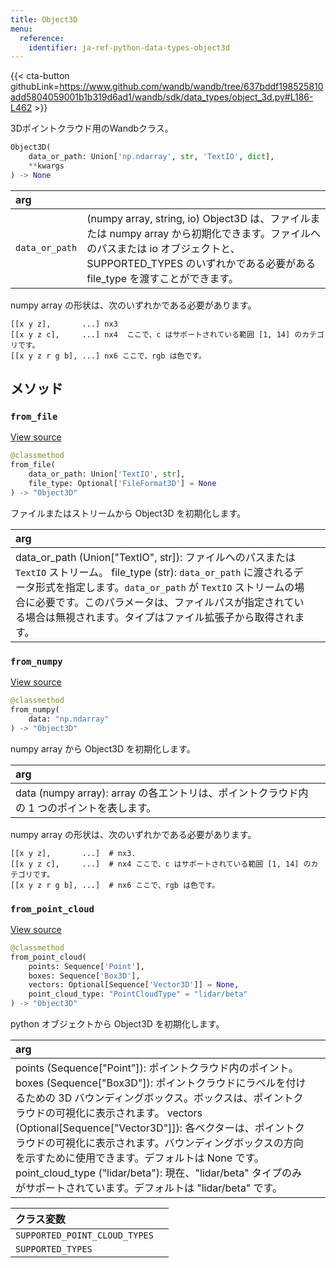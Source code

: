```yaml
---
title: Object3D
menu:
  reference:
    identifier: ja-ref-python-data-types-object3d
---
```


{{< cta-button githubLink=https://www.github.com/wandb/wandb/tree/637bddf198525810add5804059001b1b319d6ad1/wandb/sdk/data_types/object_3d.py#L186-L462 >}}

3Dポイントクラウド用のWandbクラス。

```python
Object3D(
    data_or_path: Union['np.ndarray', str, 'TextIO', dict],
    **kwargs
) -> None
```

| arg |   |
| :--- | :--- |
| `data_or_path` | (numpy array, string, io) Object3D は、ファイルまたは numpy array から初期化できます。ファイルへのパスまたは io オブジェクトと、SUPPORTED_TYPES のいずれかである必要がある file_type を渡すことができます。 |

numpy array の形状は、次のいずれかである必要があります。

```
[[x y z],       ...] nx3
[[x y z c],     ...] nx4  ここで、c はサポートされている範囲 [1, 14] のカテゴリです。
[[x y z r g b], ...] nx6 ここで、rgb は色です。
```

## メソッド

### `from_file`

[View source](https://www.github.com/wandb/wandb/tree/637bddf198525810add5804059001b1b319d6ad1/wandb/sdk/data_types/object_3d.py#L332-L349)

```python
@classmethod
from_file(
    data_or_path: Union['TextIO', str],
    file_type: Optional['FileFormat3D'] = None
) -> "Object3D"
```

ファイルまたはストリームから Object3D を初期化します。

| arg |   |
| :--- | :--- |
| data_or_path (Union["TextIO", str]): ファイルへのパスまたは `TextIO` ストリーム。 file_type (str): `data_or_path` に渡されるデータ形式を指定します。`data_or_path` が `TextIO` ストリームの場合に必要です。このパラメータは、ファイルパスが指定されている場合は無視されます。タイプはファイル拡張子から取得されます。 |

### `from_numpy`

[View source](https://www.github.com/wandb/wandb/tree/637bddf198525810add5804059001b1b319d6ad1/wandb/sdk/data_types/object_3d.py#L351-L380)

```python
@classmethod
from_numpy(
    data: "np.ndarray"
) -> "Object3D"
```

numpy array から Object3D を初期化します。

| arg |   |
| :--- | :--- |
| data (numpy array): array の各エントリは、ポイントクラウド内の 1 つのポイントを表します。 |

numpy array の形状は、次のいずれかである必要があります。

```
[[x y z],       ...]  # nx3.
[[x y z c],     ...]  # nx4 ここで、c はサポートされている範囲 [1, 14] のカテゴリです。
[[x y z r g b], ...]  # nx6 ここで、rgb は色です。
```

### `from_point_cloud`

[View source](https://www.github.com/wandb/wandb/tree/637bddf198525810add5804059001b1b319d6ad1/wandb/sdk/data_types/object_3d.py#L382-L416)

```python
@classmethod
from_point_cloud(
    points: Sequence['Point'],
    boxes: Sequence['Box3D'],
    vectors: Optional[Sequence['Vector3D']] = None,
    point_cloud_type: "PointCloudType" = "lidar/beta"
) -> "Object3D"
```

python オブジェクトから Object3D を初期化します。

| arg |   |
| :--- | :--- |
| points (Sequence["Point"]): ポイントクラウド内のポイント。 boxes (Sequence["Box3D"]): ポイントクラウドにラベルを付けるための 3D バウンディングボックス。ボックスは、ポイントクラウドの可視化に表示されます。 vectors (Optional[Sequence["Vector3D"]]): 各ベクターは、ポイントクラウドの可視化に表示されます。バウンディングボックスの方向を示すために使用できます。デフォルトは None です。 point_cloud_type ("lidar/beta"): 現在、"lidar/beta" タイプのみがサポートされています。デフォルトは "lidar/beta" です。 |

| クラス変数 |   |
| :--- | :--- |
| `SUPPORTED_POINT_CLOUD_TYPES`<a id="SUPPORTED_POINT_CLOUD_TYPES"></a> |   |
| `SUPPORTED_TYPES`<a id="SUPPORTED_TYPES"></a> |   |
